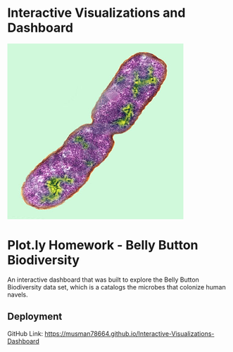 # Interactive Visualizations and Dashboard

![Bacteria by filterforge.com](Images/bacteria.jpg)


# Plot.ly Homework - Belly Button Biodiversity


An interactive dashboard that was built to explore the Belly Button Biodiversity data set, which is a catalogs the microbes that colonize human navels.


## Deployment

GitHub Link:  https://musman78664.github.io/Interactive-Visualizations-Dashboard
